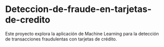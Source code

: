 # Deteccion-de-fraude-en-tarjetas-de-credito
Este proyecto explora la aplicación de Machine Learning para la detección de transacciones fraudulentas con tarjetas de crédito.
